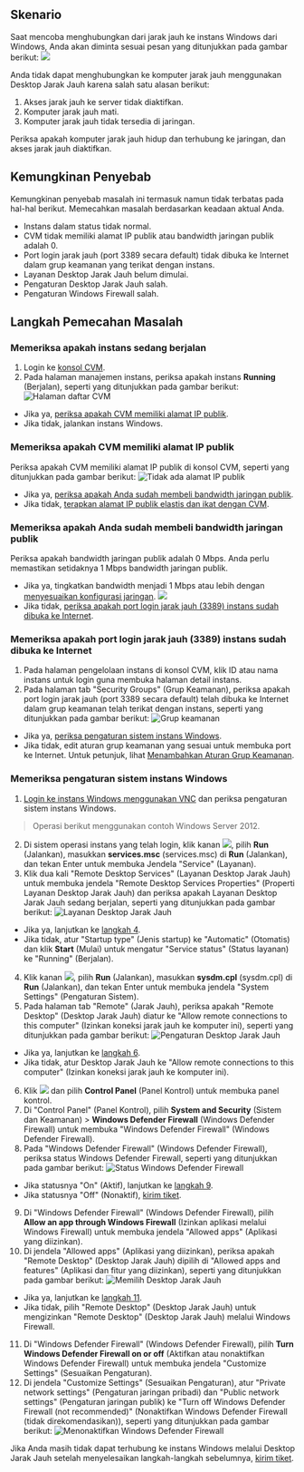 ## Skenario
Saat mencoba menghubungkan dari jarak jauh ke instans Windows dari Windows, Anda akan diminta sesuai pesan yang ditunjukkan pada gambar berikut:
![](https://main.qcloudimg.com/raw/8c79cadc3e14c9c4e0cbb5303b79f74a.png)

Anda tidak dapat menghubungkan ke komputer jarak jauh menggunakan Desktop Jarak Jauh karena salah satu alasan berikut:
1) Akses jarak jauh ke server tidak diaktifkan.
2) Komputer jarak jauh mati.
3) Komputer jarak jauh tidak tersedia di jaringan.

Periksa apakah komputer jarak jauh hidup dan terhubung ke jaringan, dan akses jarak jauh diaktifkan.


## Kemungkinan Penyebab

Kemungkinan penyebab masalah ini termasuk namun tidak terbatas pada hal-hal berikut. Memecahkan masalah berdasarkan keadaan aktual Anda.
- Instans dalam status tidak normal.
- CVM tidak memiliki alamat IP publik atau bandwidth jaringan publik adalah 0.
- Port login jarak jauh (port 3389 secara default) tidak dibuka ke Internet dalam grup keamanan yang terikat dengan instans.
- Layanan Desktop Jarak Jauh belum dimulai.
- Pengaturan Desktop Jarak Jauh salah.
- Pengaturan Windows Firewall salah.

## Langkah Pemecahan Masalah

### Memeriksa apakah instans sedang berjalan
1. Login ke [konsol CVM](https://console.cloud.tencent.com/cvm/index).
2. Pada halaman manajemen instans, periksa apakah instans **Running** (Berjalan), seperti yang ditunjukkan pada gambar berikut:
![Halaman daftar CVM](https://main.qcloudimg.com/raw/03cf75228bc468d2e436f876f229ebc9.png)
 - Jika ya, [periksa apakah CVM memiliki alamat IP publik](#step01).
 - Jika tidak, jalankan instans Windows.

<span id="step01"></span>
### Memeriksa apakah CVM memiliki alamat IP publik
Periksa apakah CVM memiliki alamat IP publik di konsol CVM, seperti yang ditunjukkan pada gambar berikut:
![Tidak ada alamat IP publik](https://main.qcloudimg.com/raw/58c75d68372069652ec09ab93cfdbdc0.png)
 - Jika ya, [periksa apakah Anda sudah membeli bandwidth jaringan publik](#step02).
 - Jika tidak, [terapkan alamat IP publik elastis dan ikat dengan CVM](https://intl.cloud.tencent.com/document/product/213/16586).
 
<span id="step02"></span>
### Memeriksa apakah Anda sudah membeli bandwidth jaringan publik
Periksa apakah bandwidth jaringan publik adalah 0 Mbps. Anda perlu memastikan setidaknya 1 Mbps bandwidth jaringan publik.
 - Jika ya, tingkatkan bandwidth menjadi 1 Mbps atau lebih dengan [menyesuaikan konfigurasi jaringan](https://intl.cloud.tencent.com/document/product/213/15517).
![](https://main.qcloudimg.com/raw/29b771d9de5d1ecdadb872c0378a31c7.png)
 - Jika tidak, [periksa apakah port login jarak jauh (3389) instans sudah dibuka ke Internet](#step03).

<span id="step03"></span>
### Memeriksa apakah port login jarak jauh (3389) instans sudah dibuka ke Internet
1. Pada halaman pengelolaan instans di konsol CVM, klik ID atau nama instans untuk login guna membuka halaman detail instans.
2. Pada halaman tab "Security Groups" (Grup Keamanan), periksa apakah port login jarak jauh (port 3389 secara default) telah dibuka ke Internet dalam grup keamanan telah terikat dengan instans, seperti yang ditunjukkan pada gambar berikut:
![Grup keamanan](https://main.qcloudimg.com/raw/28b5f0a038dd354346745bd97f724350.png)
 - Jika ya, [periksa pengaturan sistem instans Windows](#step04).
 - Jika tidak, edit aturan grup keamanan yang sesuai untuk membuka port ke Internet. Untuk petunjuk, lihat [Menambahkan Aturan Grup Keamanan](https://intl.cloud.tencent.com/document/product/213/34272).

<span id="step04"></span>
### Memeriksa pengaturan sistem instans Windows
1. [Login ke instans Windows menggunakan VNC](https://main.qcloudimg.com/raw/6c781636c69eacae76a08b88f9e32b99.png) dan periksa pengaturan sistem instans Windows.
> Operasi berikut menggunakan contoh Windows Server 2012.
>
2. Di sistem operasi instans yang telah login, klik kanan <img src="https://main.qcloudimg.com/raw/87d894e564b7e837d9f478298cf2e292.png" style="margin: 0;"></img>, pilih **Run** (Jalankan), masukkan **services.msc** (services.msc) di **Run** (Jalankan), dan tekan Enter untuk membuka Jendela "Service" (Layanan).
3. Klik dua kali "Remote Desktop Services" (Layanan Desktop Jarak Jauh) untuk membuka jendela "Remote Desktop Services Properties" (Properti Layanan Desktop Jarak Jauh) dan periksa apakah Layanan Desktop Jarak Jauh sedang berjalan, seperti yang ditunjukkan pada gambar berikut:
![Layanan Desktop Jarak Jauh](https://main.qcloudimg.com/raw/6c781636c69eacae76a08b88f9e32b99.png)
 - Jika ya, lanjutkan ke [langkah 4](#step04_4).
 - Jika tidak, atur "Startup type" (Jenis startup) ke "Automatic" (Otomatis) dan klik **Start** (Mulai) untuk mengatur "Service status" (Status layanan) ke "Running" (Berjalan).
4. <span id="step04_4">Klik kanan <img src="https://main.qcloudimg.com/raw/87d894e564b7e837d9f478298cf2e292.png" style="margin: 0;"></img>, pilih **Run** (Jalankan), masukkan **sysdm.cpl** (sysdm.cpl) di **Run** (Jalankan), dan tekan Enter untuk membuka jendela "System Settings" (Pengaturan Sistem).</span>
5. Pada halaman tab "Remote" (Jarak Jauh), periksa apakah "Remote Desktop" (Desktop Jarak Jauh) diatur ke "Allow remote connections to this computer" (Izinkan koneksi jarak jauh ke komputer ini), seperti yang ditunjukkan pada gambar berikut:
![Pengaturan Desktop Jarak Jauh](https://main.qcloudimg.com/raw/cbf2b2797bd48777008753f389574674.png)
 - Jika ya, lanjutkan ke [langkah 6](#step04_6).
 - Jika tidak, atur Desktop Jarak Jauh ke "Allow remote connections to this computer" (Izinkan koneksi jarak jauh ke komputer ini).
6. <span id="step04_6">Klik <img src="https://main.qcloudimg.com/raw/87d894e564b7e837d9f478298cf2e292.png" style="margin: 0;"></img> dan pilih **Control Panel** (Panel Kontrol) untuk membuka panel kontrol.</span>
7. Di "Control Panel" (Panel Kontrol), pilih **System and Security** (Sistem dan Keamanan) > **Windows Defender Firewall** (Windows Defender Firewall) untuk membuka "Windows Defender Firewall" (Windows Defender Firewall).
8. Pada "Windows Defender Firewall" (Windows Defender Firewall), periksa status Windows Defender Firewall, seperti yang ditunjukkan pada gambar berikut:
![Status Windows Defender Firewall](https://main.qcloudimg.com/raw/e74937594a03c141e6e5ac753f025d91.png)
 - Jika statusnya "On" (Aktif), lanjutkan ke [langkah 9](#step04_9).
 - Jika statusnya "Off" (Nonaktif), [kirim tiket](https://console.cloud.tencent.com/workorder/category?level1_id=6&level2_id=7&source=0&data_title=%E4%BA%91%E6%9C%8D%E5%8A%A1%E5%99%A8CVM&level3_id=142&radio_title=%E4%BA%91%E6%9C%8D%E5%8A%A1%E5%99%A8%E7%99%BB%E5%BD%95%E4%B8%8D%E4%B8%8A&queue=15&scene_code=12686&step=2).
9. <span id = “step04_9”>Di "Windows Defender Firewall" (Windows Defender Firewall), pilih **Allow an app through Windows Firewall** (Izinkan aplikasi melalui Windows Firewall) untuk membuka jendela "Allowed apps" (Aplikasi yang diizinkan).</span>
10. Di jendela "Allowed apps" (Aplikasi yang diizinkan), periksa apakah "Remote Desktop" (Desktop Jarak Jauh) dipilih di "Allowed apps and features" (Aplikasi dan fitur yang diizinkan), seperti yang ditunjukkan pada gambar berikut:
![Memilih Desktop Jarak Jauh](https://main.qcloudimg.com/raw/dfed8792ce1dd8b32bee4aaa02ef6bbf.png)
 - Jika ya, lanjutkan ke [langkah 11](#step04_11).
 - Jika tidak, pilih "Remote Desktop" (Desktop Jarak Jauh) untuk mengizinkan "Remote Desktop" (Desktop Jarak Jauh) melalui Windows Firewall.
11. <span id = “step04_11”>Di "Windows Defender Firewall" (Windows Defender Firewall), pilih **Turn Windows Defender Firewall on or off** (Aktifkan atau nonaktifkan Windows Defender Firewall) untuk membuka jendela "Customize Settings" (Sesuaikan Pengaturan).</span>
12. Di jendela "Customize Settings" (Sesuaikan Pengaturan), atur "Private network settings" (Pengaturan jaringan pribadi) dan "Public network settings" (Pengaturan jaringan publik) ke "Turn off Windows Defender Firewall (not recommended)" (Nonaktifkan Windows Defender Firewall (tidak direkomendasikan)), seperti yang ditunjukkan pada gambar berikut:
![Menonaktifkan Windows Defender Firewall](https://main.qcloudimg.com/raw/5d5f8c4d7b783bc1018e03368ae400bc.png)

Jika Anda masih tidak dapat terhubung ke instans Windows melalui Desktop Jarak Jauh setelah menyelesaikan langkah-langkah sebelumnya, [kirim tiket](https://console.cloud.tencent.com/workorder/category?level1_id=6&level2_id=7&source=0&data_title=%E4%BA%91%E6%9C%8D%E5%8A%A1%E5%99%A8CVM&level3_id=142&radio_title=%E4%BA%91%E6%9C%8D%E5%8A%A1%E5%99%A8%E7%99%BB%E5%BD%95%E4%B8%8D%E4%B8%8A&queue=15&scene_code=12686&step=2).


